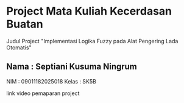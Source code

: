 # Project Mata Kuliah Kecerdasan Buatan

Judul Project "Implementasi Logika Fuzzy pada Alat Pengering Lada Otomatis"

## Nama  : Septiani Kusuma Ningrum
NIM   : 09011182025018
Kelas : SK5B

link video pemaparan project 
